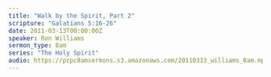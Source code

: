 ```yaml
---
title: "Walk by the Spirit, Part 2"
scripture: "Galatians 5:16-26"
date: 2011-03-13T00:00:00Z
speaker: Ron Williams
sermon_type: 8am
series: "The Holy Spirit"
audio: https://pcpc8amsermons.s3.amazonaws.com/20110313_williams_8am.mp3 
---
```



